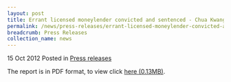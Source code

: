 ```yaml
---
layout: post
title: Errant licensed moneylender convicted and sentenced - Chua Kwang Yong (Gary Credit) - Press release
permalink: /news/press-releases/errant-licensed-moneylender-convicted-and-sentenced-chua-kwang-yong-gary-credit-press-release
breadcrumb: Press Releases
collection_name: news
---
```


15 Oct 2012 Posted in [Press releases](/news/press-releases)


The report is in PDF format, to view click [here (0.13MB)](/files/news/press-releases/2012/10/linkclick091a.pdf).



